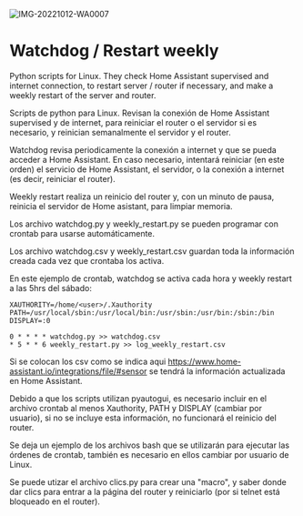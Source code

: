 ![IMG-20221012-WA0007](https://user-images.githubusercontent.com/19146242/195383587-779d403a-9312-4c98-8a1f-035d972ff7bf.jpg)

# Watchdog / Restart weekly

Python scripts for Linux. They check Home Assistant supervised and internet connection, to restart server / router if necessary, and make a weekly restart of the server and router.

Scripts de python para Linux. Revisan la conexión de Home Assistant supervised y de internet, para reiniciar el router o el servidor si es necesario, y reinician semanalmente el servidor y el router.

Watchdog revisa periodicamente la conexión a internet y que se pueda acceder a Home Assistant. En caso necesario, intentará reiniciar (en este orden) el servicio de Home Assistant, el servidor, o la conexión a internet (es decir, reiniciar el router).

Weekly restart realiza un reinicio del router y, con un minuto de pausa, reinicia el servidor de Home asistant, para limpiar memoria.

Los archivo watchdog.py y weekly_restart.py se pueden programar con crontab para usarse automáticamente.

Los archivo watchdog.csv y weekly_restart.csv guardan toda la información creada cada vez que crontaba los activa.

En este ejemplo de crontab, watchdog se activa cada hora y weekly restart a las 5hrs del sábado:

```
XAUTHORITY=/home/<user>/.Xauthority
PATH=/usr/local/sbin:/usr/local/bin:/usr/sbin:/usr/bin:/sbin:/bin
DISPLAY=:0

0 * * * * watchdog.py >> watchdog.csv
* 5 * * 6 weekly_restart.py >> log_weekly_restart.csv
```

Si se colocan los csv como se indica aqui https://www.home-assistant.io/integrations/file/#sensor se tendrá la información actualizada en Home Assistant.

Debido a que los scripts utilizan pyautogui, es necesario incluir en el archivo crontab al menos Xauthority, PATH y DISPLAY (cambiar <user> por usuario), si no se incluye esta información, no funcionará el reinicio del router.

Se deja un ejemplo de los archivos bash que se utilizarán para ejecutar las órdenes de crontab, también es necesario en ellos cambiar <user> por usuario de Linux.

Se puede utizar el archivo clics.py para crear una "macro", y saber donde dar clics para entrar a la página del router y reiniciarlo (por si telnet está bloqueado en el router).
